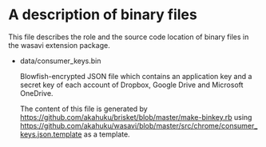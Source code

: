 A description of binary files
=============================

This file describes the role and the source code location of binary files in
the wasavi extension package.

* data/consumer_keys.bin

  Blowfish-encrypted JSON file which contains an application key and a secret
  key of each account of Dropbox, Google Drive and Microsoft OneDrive.

  The content of this file is generated
  by <https://github.com/akahuku/brisket/blob/master/make-binkey.rb>
  using <https://github.com/akahuku/wasavi/blob/master/src/chrome/consumer_keys.json.template> as a template.
